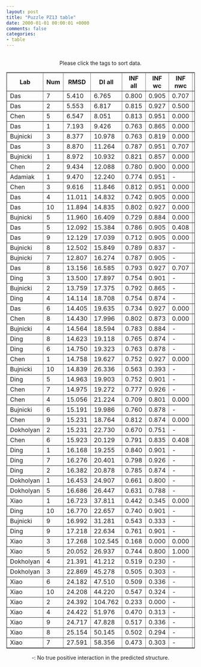 ```yaml
---
layout: post
title: "Puzzle PZ13 table"
date: 2000-01-01 00:00:01 +0000
comments: false
categories: 
- table
---
```


<script src="{{ root_url }}/javascripts/sorttable.js"></script>
<script>
    window.onload = function() {
        (document.getElementsByTagName( 'th' )[1]).click();
    };
</script>
<br/>
<div align="center">
Please click the tags to sort data.<br/>
<table class="sortable" border=1>
  <tr>
    <th>Lab</th>
    <th>Num</th>
    <th>RMSD</th>
    <th>DI all</th>
    <th>INF all</th>
    <th>INF wc</th>
    <th>INF nwc</th>
    <th>INF stacking</th>
    <th>Clash Score</th>
    <th>P-value</th>
    <th>mcq</th>
    <th>TM-score</th>
    <th>best sol.</th>
    <th>Detail</th>
  </tr>
  <tr><td>Das</td><td>7</td><td>5.410</td><td>6.765</td><td>0.800</td><td>0.905</td><td>0.707</td><td>0.755</td><td>10.250</td><td>0.00e+00</td><td>21.48</td><td>0.4040</td><td>1</td><td><a href='/show/index.html?id=PZ13_Das_7'>-></a></td></tr>
<tr><td>Das</td><td>2</td><td>5.553</td><td>6.817</td><td>0.815</td><td>0.927</td><td>0.500</td><td>0.779</td><td>4.610</td><td>0.00e+00</td><td>18.99</td><td>0.4250</td><td>1</td><td><a href='/show/index.html?id=PZ13_Das_2'>-></a></td></tr>
<tr><td>Chen</td><td>5</td><td>6.547</td><td>8.051</td><td>0.813</td><td>0.951</td><td>0.000</td><td>0.778</td><td>0.510</td><td>5.55e-17</td><td>29.39</td><td>0.2910</td><td>1</td><td><a href='/show/index.html?id=PZ13_Chen_5'>-></a></td></tr>
<tr><td>Das</td><td>1</td><td>7.193</td><td>9.426</td><td>0.763</td><td>0.865</td><td>0.000</td><td>0.749</td><td>3.590</td><td>6.11e-16</td><td>20.90</td><td>0.3040</td><td>1</td><td><a href='/show/index.html?id=PZ13_Das_1'>-></a></td></tr>
<tr><td>Bujnicki</td><td>3</td><td>8.377</td><td>10.978</td><td>0.763</td><td>0.819</td><td>0.000</td><td>0.762</td><td>22.030</td><td>1.04e-13</td><td>22.68</td><td>0.2850</td><td>1</td><td><a href='/show/index.html?id=PZ13_Bujnicki_3'>-></a></td></tr>
<tr><td>Das</td><td>3</td><td>8.870</td><td>11.264</td><td>0.787</td><td>0.951</td><td>0.707</td><td>0.714</td><td>6.660</td><td>7.79e-13</td><td>24.09</td><td>0.3330</td><td>1</td><td><a href='/show/index.html?id=PZ13_Das_3'>-></a></td></tr>
<tr><td>Bujnicki</td><td>1</td><td>8.972</td><td>10.932</td><td>0.821</td><td>0.857</td><td>0.000</td><td>0.831</td><td>34.390</td><td>1.17e-12</td><td>22.06</td><td>0.2580</td><td>1</td><td><a href='/show/index.html?id=PZ13_Bujnicki_1'>-></a></td></tr>
<tr><td>Chen</td><td>2</td><td>9.434</td><td>12.088</td><td>0.780</td><td>0.900</td><td>0.000</td><td>0.755</td><td>0.510</td><td>7.12e-12</td><td>32.81</td><td>0.2420</td><td>1</td><td><a href='/show/index.html?id=PZ13_Chen_2'>-></a></td></tr>
<tr><td>Adamiak</td><td>1</td><td>9.470</td><td>12.240</td><td>0.774</td><td>0.951</td><td>-</td><td>0.709</td><td>6.150</td><td>8.16e-12</td><td>24.19</td><td>0.3080</td><td>1</td><td><a href='/show/index.html?id=PZ13_Adamiak_1'>-></a></td></tr>
<tr><td>Chen</td><td>3</td><td>9.616</td><td>11.846</td><td>0.812</td><td>0.951</td><td>0.000</td><td>0.775</td><td>1.540</td><td>1.42e-11</td><td>26.83</td><td>0.2420</td><td>1</td><td><a href='/show/index.html?id=PZ13_Chen_3'>-></a></td></tr>
<tr><td>Das</td><td>4</td><td>11.011</td><td>14.832</td><td>0.742</td><td>0.905</td><td>0.000</td><td>0.692</td><td>6.150</td><td>2.06e-09</td><td>19.82</td><td>0.2660</td><td>1</td><td><a href='/show/index.html?id=PZ13_Das_4'>-></a></td></tr>
<tr><td>Das</td><td>10</td><td>11.894</td><td>14.835</td><td>0.802</td><td>0.927</td><td>0.000</td><td>0.781</td><td>4.100</td><td>3.54e-08</td><td>20.95</td><td>0.2340</td><td>1</td><td><a href='/show/index.html?id=PZ13_Das_10'>-></a></td></tr>
<tr><td>Bujnicki</td><td>5</td><td>11.960</td><td>16.409</td><td>0.729</td><td>0.884</td><td>0.000</td><td>0.689</td><td>9.730</td><td>4.34e-08</td><td>18.69</td><td>0.2700</td><td>1</td><td><a href='/show/index.html?id=PZ13_Bujnicki_5'>-></a></td></tr>
<tr><td>Das</td><td>5</td><td>12.092</td><td>15.384</td><td>0.786</td><td>0.905</td><td>0.408</td><td>0.754</td><td>8.710</td><td>6.49e-08</td><td>23.21</td><td>0.2590</td><td>1</td><td><a href='/show/index.html?id=PZ13_Das_5'>-></a></td></tr>
<tr><td>Das</td><td>9</td><td>12.129</td><td>17.039</td><td>0.712</td><td>0.905</td><td>0.000</td><td>0.643</td><td>6.660</td><td>7.26e-08</td><td>24.70</td><td>0.2770</td><td>1</td><td><a href='/show/index.html?id=PZ13_Das_9'>-></a></td></tr>
<tr><td>Bujnicki</td><td>8</td><td>12.502</td><td>15.849</td><td>0.789</td><td>0.837</td><td>-</td><td>0.784</td><td>0.510</td><td>2.19e-07</td><td>19.57</td><td>0.2270</td><td>1</td><td><a href='/show/index.html?id=PZ13_Bujnicki_8'>-></a></td></tr>
<tr><td>Bujnicki</td><td>7</td><td>12.807</td><td>16.274</td><td>0.787</td><td>0.905</td><td>-</td><td>0.749</td><td>13.830</td><td>5.25e-07</td><td>21.88</td><td>0.2400</td><td>1</td><td><a href='/show/index.html?id=PZ13_Bujnicki_7'>-></a></td></tr>
<tr><td>Das</td><td>8</td><td>13.156</td><td>16.585</td><td>0.793</td><td>0.927</td><td>0.707</td><td>0.736</td><td>3.590</td><td>1.38e-06</td><td>21.55</td><td>0.2410</td><td>1</td><td><a href='/show/index.html?id=PZ13_Das_8'>-></a></td></tr>
<tr><td>Ding</td><td>3</td><td>13.500</td><td>17.897</td><td>0.754</td><td>0.901</td><td>-</td><td>0.708</td><td>10.250</td><td>3.45e-06</td><td>20.83</td><td>0.2730</td><td>1</td><td><a href='/show/index.html?id=PZ13_Ding_3'>-></a></td></tr>
<tr><td>Bujnicki</td><td>2</td><td>13.759</td><td>17.375</td><td>0.792</td><td>0.865</td><td>-</td><td>0.775</td><td>20.490</td><td>6.71e-06</td><td>20.82</td><td>0.2050</td><td>1</td><td><a href='/show/index.html?id=PZ13_Bujnicki_2'>-></a></td></tr>
<tr><td>Ding</td><td>4</td><td>14.114</td><td>18.708</td><td>0.754</td><td>0.874</td><td>-</td><td>0.719</td><td>7.680</td><td>1.62e-05</td><td>20.64</td><td>0.2580</td><td>1</td><td><a href='/show/index.html?id=PZ13_Ding_4'>-></a></td></tr>
<tr><td>Das</td><td>6</td><td>14.405</td><td>19.635</td><td>0.734</td><td>0.927</td><td>0.000</td><td>0.667</td><td>7.170</td><td>3.25e-05</td><td>23.95</td><td>0.1990</td><td>1</td><td><a href='/show/index.html?id=PZ13_Das_6'>-></a></td></tr>
<tr><td>Chen</td><td>8</td><td>14.430</td><td>17.996</td><td>0.802</td><td>0.873</td><td>0.000</td><td>0.799</td><td>2.560</td><td>3.45e-05</td><td>25.21</td><td>0.2490</td><td>1</td><td><a href='/show/index.html?id=PZ13_Chen_8'>-></a></td></tr>
<tr><td>Bujnicki</td><td>4</td><td>14.564</td><td>18.594</td><td>0.783</td><td>0.884</td><td>-</td><td>0.755</td><td>41.030</td><td>4.69e-05</td><td>21.71</td><td>0.2430</td><td>1</td><td><a href='/show/index.html?id=PZ13_Bujnicki_4'>-></a></td></tr>
<tr><td>Ding</td><td>8</td><td>14.623</td><td>19.118</td><td>0.765</td><td>0.874</td><td>-</td><td>0.732</td><td>7.170</td><td>5.37e-05</td><td>20.10</td><td>0.2160</td><td>1</td><td><a href='/show/index.html?id=PZ13_Ding_8'>-></a></td></tr>
<tr><td>Ding</td><td>6</td><td>14.750</td><td>19.323</td><td>0.763</td><td>0.878</td><td>-</td><td>0.727</td><td>13.830</td><td>7.16e-05</td><td>19.33</td><td>0.2010</td><td>1</td><td><a href='/show/index.html?id=PZ13_Ding_6'>-></a></td></tr>
<tr><td>Chen</td><td>1</td><td>14.758</td><td>19.627</td><td>0.752</td><td>0.927</td><td>0.000</td><td>0.708</td><td>0.000</td><td>7.30e-05</td><td>27.37</td><td>0.2360</td><td>1</td><td><a href='/show/index.html?id=PZ13_Chen_1'>-></a></td></tr>
<tr><td>Bujnicki</td><td>10</td><td>14.839</td><td>26.336</td><td>0.563</td><td>0.393</td><td>-</td><td>0.660</td><td>3.590</td><td>8.73e-05</td><td>19.90</td><td>0.2510</td><td>1</td><td><a href='/show/index.html?id=PZ13_Bujnicki_10'>-></a></td></tr>
<tr><td>Ding</td><td>5</td><td>14.963</td><td>19.903</td><td>0.752</td><td>0.901</td><td>-</td><td>0.700</td><td>12.810</td><td>1.15e-04</td><td>20.26</td><td>0.2310</td><td>1</td><td><a href='/show/index.html?id=PZ13_Ding_5'>-></a></td></tr>
<tr><td>Chen</td><td>7</td><td>14.975</td><td>19.272</td><td>0.777</td><td>0.926</td><td>-</td><td>0.724</td><td>0.510</td><td>1.18e-04</td><td>31.76</td><td>0.2390</td><td>1</td><td><a href='/show/index.html?id=PZ13_Chen_7'>-></a></td></tr>
<tr><td>Chen</td><td>4</td><td>15.056</td><td>21.224</td><td>0.709</td><td>0.801</td><td>0.000</td><td>0.701</td><td>0.000</td><td>1.40e-04</td><td>28.20</td><td>0.2390</td><td>1</td><td><a href='/show/index.html?id=PZ13_Chen_4'>-></a></td></tr>
<tr><td>Bujnicki</td><td>6</td><td>15.191</td><td>19.986</td><td>0.760</td><td>0.878</td><td>-</td><td>0.724</td><td>7.170</td><td>1.87e-04</td><td>17.95</td><td>0.1610</td><td>1</td><td><a href='/show/index.html?id=PZ13_Bujnicki_6'>-></a></td></tr>
<tr><td>Chen</td><td>9</td><td>15.231</td><td>18.764</td><td>0.812</td><td>0.874</td><td>0.000</td><td>0.811</td><td>0.510</td><td>2.04e-04</td><td>28.78</td><td>0.1990</td><td>1</td><td><a href='/show/index.html?id=PZ13_Chen_9'>-></a></td></tr>
<tr><td>Dokholyan</td><td>2</td><td>15.231</td><td>22.730</td><td>0.670</td><td>0.751</td><td>-</td><td>0.653</td><td>9.730</td><td>2.04e-04</td><td>20.19</td><td>0.2440</td><td>3</td><td><a href='/show/index.html?id=PZ13_Dokholyan_2'>-></a></td></tr>
<tr><td>Chen</td><td>6</td><td>15.923</td><td>20.129</td><td>0.791</td><td>0.835</td><td>0.408</td><td>0.796</td><td>0.000</td><td>8.14e-04</td><td>22.14</td><td>0.2330</td><td>3</td><td><a href='/show/index.html?id=PZ13_Chen_6'>-></a></td></tr>
<tr><td>Ding</td><td>1</td><td>16.168</td><td>19.255</td><td>0.840</td><td>0.901</td><td>-</td><td>0.831</td><td>12.300</td><td>1.29e-03</td><td>19.49</td><td>0.2650</td><td>1</td><td><a href='/show/index.html?id=PZ13_Ding_1'>-></a></td></tr>
<tr><td>Ding</td><td>7</td><td>16.276</td><td>20.401</td><td>0.798</td><td>0.926</td><td>-</td><td>0.759</td><td>13.830</td><td>1.57e-03</td><td>21.78</td><td>0.2140</td><td>1</td><td><a href='/show/index.html?id=PZ13_Ding_7'>-></a></td></tr>
<tr><td>Ding</td><td>2</td><td>16.382</td><td>20.878</td><td>0.785</td><td>0.874</td><td>-</td><td>0.762</td><td>17.420</td><td>1.89e-03</td><td>18.72</td><td>0.2430</td><td>1</td><td><a href='/show/index.html?id=PZ13_Ding_2'>-></a></td></tr>
<tr><td>Dokholyan</td><td>1</td><td>16.453</td><td>24.907</td><td>0.661</td><td>0.800</td><td>-</td><td>0.618</td><td>13.320</td><td>2.14e-03</td><td>23.52</td><td>0.2550</td><td>2</td><td><a href='/show/index.html?id=PZ13_Dokholyan_1'>-></a></td></tr>
<tr><td>Dokholyan</td><td>5</td><td>16.686</td><td>26.447</td><td>0.631</td><td>0.788</td><td>-</td><td>0.579</td><td>14.860</td><td>3.20e-03</td><td>27.57</td><td>0.2650</td><td>2</td><td><a href='/show/index.html?id=PZ13_Dokholyan_5'>-></a></td></tr>
<tr><td>Xiao</td><td>1</td><td>16.723</td><td>37.811</td><td>0.442</td><td>0.345</td><td>0.000</td><td>0.493</td><td>1.570</td><td>3.40e-03</td><td>29.52</td><td>0.2010</td><td>1</td><td><a href='/show/index.html?id=PZ13_Xiao_1'>-></a></td></tr>
<tr><td>Ding</td><td>10</td><td>16.770</td><td>22.657</td><td>0.740</td><td>0.901</td><td>-</td><td>0.681</td><td>11.270</td><td>3.68e-03</td><td>21.17</td><td>0.2050</td><td>1</td><td><a href='/show/index.html?id=PZ13_Ding_10'>-></a></td></tr>
<tr><td>Bujnicki</td><td>9</td><td>16.992</td><td>31.281</td><td>0.543</td><td>0.333</td><td>-</td><td>0.655</td><td>1.020</td><td>5.28e-03</td><td>22.15</td><td>0.2090</td><td>1</td><td><a href='/show/index.html?id=PZ13_Bujnicki_9'>-></a></td></tr>
<tr><td>Ding</td><td>9</td><td>17.218</td><td>22.634</td><td>0.761</td><td>0.901</td><td>-</td><td>0.714</td><td>11.270</td><td>7.52e-03</td><td>19.27</td><td>0.2020</td><td>1</td><td><a href='/show/index.html?id=PZ13_Ding_9'>-></a></td></tr>
<tr><td>Xiao</td><td>3</td><td>17.268</td><td>102.545</td><td>0.168</td><td>0.000</td><td>0.000</td><td>0.218</td><td>17.710</td><td>8.12e-03</td><td>42.68</td><td>0.1510</td><td>1</td><td><a href='/show/index.html?id=PZ13_Xiao_3'>-></a></td></tr>
<tr><td>Xiao</td><td>5</td><td>20.052</td><td>26.937</td><td>0.744</td><td>0.800</td><td>1.000</td><td>0.712</td><td>13.030</td><td>1.96e-01</td><td>22.42</td><td>0.2680</td><td>2</td><td><a href='/show/index.html?id=PZ13_Xiao_5'>-></a></td></tr>
<tr><td>Dokholyan</td><td>4</td><td>21.391</td><td>41.212</td><td>0.519</td><td>0.230</td><td>-</td><td>0.629</td><td>13.320</td><td>4.55e-01</td><td>24.20</td><td>0.1960</td><td>2</td><td><a href='/show/index.html?id=PZ13_Dokholyan_4'>-></a></td></tr>
<tr><td>Dokholyan</td><td>3</td><td>22.869</td><td>45.278</td><td>0.505</td><td>0.303</td><td>-</td><td>0.595</td><td>11.780</td><td>7.60e-01</td><td>22.72</td><td>0.1980</td><td>1</td><td><a href='/show/index.html?id=PZ13_Dokholyan_3'>-></a></td></tr>
<tr><td>Xiao</td><td>6</td><td>24.182</td><td>47.510</td><td>0.509</td><td>0.336</td><td>-</td><td>0.590</td><td>2.050</td><td>9.25e-01</td><td>27.19</td><td>0.1830</td><td>3</td><td><a href='/show/index.html?id=PZ13_Xiao_6'>-></a></td></tr>
<tr><td>Xiao</td><td>10</td><td>24.208</td><td>44.220</td><td>0.547</td><td>0.324</td><td>-</td><td>0.641</td><td>0.000</td><td>9.27e-01</td><td>28.36</td><td>0.1490</td><td>3</td><td><a href='/show/index.html?id=PZ13_Xiao_10'>-></a></td></tr>
<tr><td>Xiao</td><td>2</td><td>24.392</td><td>104.762</td><td>0.233</td><td>0.000</td><td>-</td><td>0.302</td><td>17.190</td><td>9.40e-01</td><td>34.48</td><td>0.1620</td><td>1</td><td><a href='/show/index.html?id=PZ13_Xiao_2'>-></a></td></tr>
<tr><td>Xiao</td><td>4</td><td>24.422</td><td>51.976</td><td>0.470</td><td>0.313</td><td>-</td><td>0.539</td><td>0.000</td><td>9.42e-01</td><td>21.48</td><td>0.1830</td><td>3</td><td><a href='/show/index.html?id=PZ13_Xiao_4'>-></a></td></tr>
<tr><td>Xiao</td><td>9</td><td>24.717</td><td>47.828</td><td>0.517</td><td>0.336</td><td>-</td><td>0.594</td><td>2.050</td><td>9.59e-01</td><td>28.75</td><td>0.2150</td><td>3</td><td><a href='/show/index.html?id=PZ13_Xiao_9'>-></a></td></tr>
<tr><td>Xiao</td><td>8</td><td>25.154</td><td>50.145</td><td>0.502</td><td>0.294</td><td>-</td><td>0.593</td><td>0.000</td><td>9.76e-01</td><td>29.32</td><td>0.1810</td><td>3</td><td><a href='/show/index.html?id=PZ13_Xiao_8'>-></a></td></tr>
<tr><td>Xiao</td><td>7</td><td>27.591</td><td>58.356</td><td>0.473</td><td>0.303</td><td>-</td><td>0.557</td><td>37.470</td><td>1.00e+00</td><td>32.24</td><td>0.1870</td><td>1</td><td><a href='/show/index.html?id=PZ13_Xiao_7'>-></a></td></tr>

</table>
-: No true positive interaction in the predicted structure.
</div>
